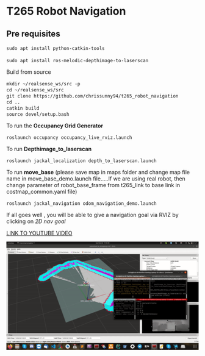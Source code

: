 # T265 Robot Navigation



## Pre requisites 

```
sudo apt install python-catkin-tools

sudo apt install ros-melodic-depthimage-to-laserscan
```


Build from source


```
mkdir ~/realsense_ws/src -p
cd ~/realsense_ws/src
git clone https://github.com/chrissunny94/t265_robot_navigation
cd ..
catkin build
source devel/setup.bash

```


To run the **Occupancy Grid Generator**

```
roslaunch occupancy occupancy_live_rviz.launch
```

To run **Depthimage_to_laserscan** 

```
roslaunch jackal_localization depth_to_laserscan.launch
```

To run **move_base**
(please save map in maps folder and change map file name in move_base_demo.launch file.....If we are using real robot, then change parameter of robot_base_frame from t265_link to base link in costmap_common.yaml file)

```
roslaunch jackal_navigation odom_navigation_demo.launch
```



If all goes well , you will be able to give a navigation goal via RVIZ by clicking on *2D nav goal*



[LINK TO YOUTUBE VIDEO](https://www.youtube.com/watch?v=ey9-tw8-N3g)


![alt text](docs/move_base.gif)
